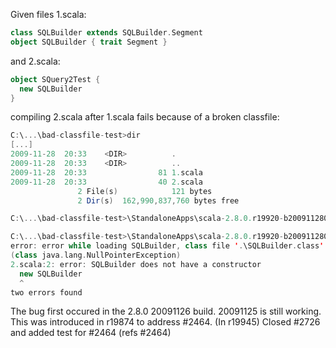 Given files 1.scala:

```scala
class SQLBuilder extends SQLBuilder.Segment
object SQLBuilder { trait Segment }
```

and 2.scala:

```scala
object SQuery2Test {
  new SQLBuilder
}
```

compiling 2.scala after 1.scala fails because of a broken classfile:

```scala
C:\...\bad-classfile-test>dir
[...]
2009-11-28  20:33    <DIR>          .
2009-11-28  20:33    <DIR>          ..
2009-11-28  20:33                81 1.scala
2009-11-28  20:33                40 2.scala
               2 File(s)            121 bytes
               2 Dir(s)  162,990,837,760 bytes free

C:\...\bad-classfile-test>\StandaloneApps\scala-2.8.0.r19920-b20091128020206\bin\scalac 1.scala

C:\...\bad-classfile-test>\StandaloneApps\scala-2.8.0.r19920-b20091128020206\bin\scalac 2.scala
error: error while loading SQLBuilder, class file '.\SQLBuilder.class' is broken
(class java.lang.NullPointerException)
2.scala:2: error: SQLBuilder does not have a constructor
  new SQLBuilder
  ^
two errors found
```

The bug first occured in the 2.8.0 20091126 build. 20091125 is still working.
This was introduced in r19874 to address #2464.
(In r19945) Closed #2726 and added test for #2464 (refs #2464)
